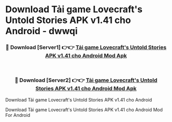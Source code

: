 # Download Tải game Lovecraft's Untold Stories APK v1.41 cho Android - dwwqi


<div align="center">
<h3>🔴 Download [Server1] 👉👉 <a href="https://apk-comot.site?title=Tải_game_Lovecraft's_Untold_Stories_APK_v1.41_cho_Android">Tải game Lovecraft's Untold Stories APK v1.41 cho Android Mod Apk</a></h3><br>
<h3>🔴 Download [Server2] 👉👉 <a href="https://apk-comot.site?title=Tải_game_Lovecraft's_Untold_Stories_APK_v1.41_cho_Android">Tải game Lovecraft's Untold Stories APK v1.41 cho Android Mod Apk</a></h3>
</div>



Download Tải game Lovecraft's Untold Stories APK v1.41 cho Android 

Download Tải game Lovecraft's Untold Stories APK v1.41 cho Android Mod For Android